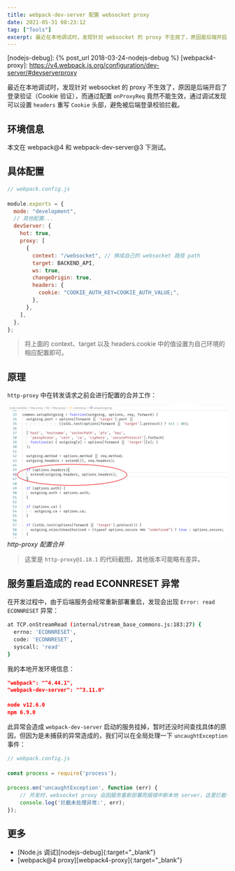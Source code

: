```yaml
---
title: webpack-dev-server 配置 websocket proxy
date: 2021-05-31 08:23:12
tag: ["Tools"]
excerpt: 最近在本地调试时，发现针对 websocket 的 proxy 不生效了，原因是后端开启了登录验证（Cookie 验证），而通过配置 onProxyReq 竟然不能生效，通过调试发现解决方案。
---
```


[nodejs-debug]: {% post_url 2018-03-24-nodejs-debug %}
[webpack4-proxy]: https://v4.webpack.js.org/configuration/dev-server/#devserverproxy

最近在本地调试时，发现针对 websocket 的 proxy 不生效了，原因是后端开启了登录验证（Cookie 验证），而通过配置 `onProxyReq` 竟然不能生效，通过调试发现可以设置 `headers` 重写 `Cookie` 头部，避免被后端登录校验拦截。

## 环境信息

本文在 webpack@4 和 webpack-dev-server@3 下测试。

## 具体配置

```js
// webpack.config.js

module.exports = {
  mode: "development",
  // 其他配置...
  devServer: {
    hot: true,
    proxy: [
      {
        context: "/websocket", // 换成自己的 websocket 路径 path
        target: BACKEND_API,
        ws: true,
        changeOrigin: true,
        headers: {
          cookie: "COOKIE_AUTH_KEY=COOKIE_AUTH_VALUE;",
        },
      },
    ],
  },
};
```

> 将上面的 context、target 以及 headers.cookie 中的值设置为自己环境的相应配置即可。

## 原理

`http-proxy` 中在转发请求之前会进行配置的合并工作：

![http-proxy-ws-headers.png](/img/posts/tools/http-proxy-ws-headers.png)
_http-proxy 配置合并_

> 这里是 `http-proxy@1.18.1` 的代码截图，其他版本可能略有差异。

## 服务重启造成的 read ECONNRESET 异常

在开发过程中，由于后端服务会经常重新部署重启，发现会出现 `Error: read ECONNRESET` 异常：

```bash
at TCP.onStreamRead (internal/stream_base_commons.js:183:27) {
  errno: 'ECONNRESET',
  code: 'ECONNRESET',
  syscall: 'read'
}
```

我的本地开发环境信息：

```json
"webpack": "^4.44.1",
"webpack-dev-server": "^3.11.0"

node v12.6.0
npm 6.9.0
```

此异常会造成 `webpack-dev-server` 启动的服务挂掉，暂时还没时间查找具体的原因，但因为是未捕获的异常造成的，我们可以在全局处理一下 `uncaughtException` 事件：

```js
// webpack.config.js

const process = require('process');

process.on('uncaughtException', function (err) {
    // 开发时，websocket proxy 会因服务重新部署而报错中断本地 server，这里拦截一下
    console.log('拦截未处理异常:', err);
});
```

## 更多

- [Node.js 调试][nodejs-debug]{:target="\_blank"}
- [webpack@4 proxy][webpack4-proxy]{:target="\_blank"}

